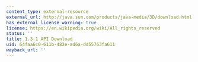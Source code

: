 ```yaml
---
content_type: external-resource
external_url: http://java.sun.com/products/java-media/3D/download.html
has_external_license_warning: true
license: https://en.wikipedia.org/wiki/All_rights_reserved
status: ''
title: 1.3.1 API Download
uid: 64faa6c0-611b-482e-ad6a-dd55763fa611
wayback_url: ''
---
```

